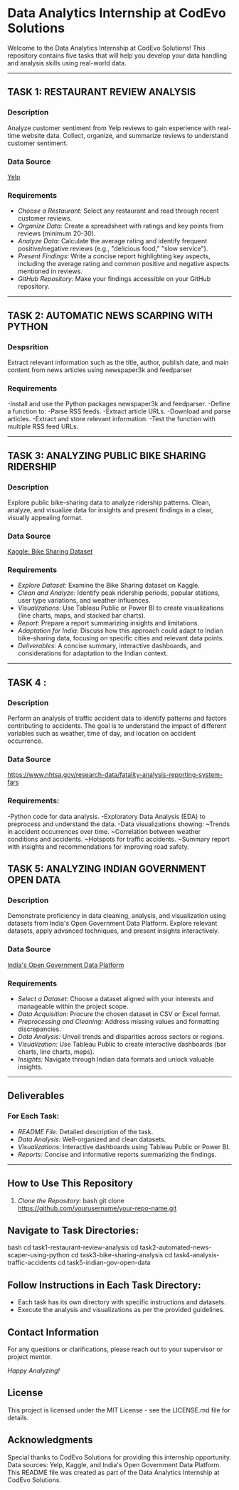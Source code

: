 # Data Analytics Internship at CodEvo Solutions

Welcome to the Data Analytics Internship at CodEvo Solutions! This repository contains five tasks that will help you develop your data handling and analysis skills using real-world data.

---

## TASK 1: RESTAURANT REVIEW ANALYSIS

### Description
Analyze customer sentiment from Yelp reviews to gain experience with real-time website data. Collect, organize, and summarize reviews to understand customer sentiment.

### Data Source
[Yelp](https://m.yelp.com/)

### Requirements
- *Choose a Restaurant:* Select any restaurant and read through recent customer reviews.
- *Organize Data:* Create a spreadsheet with ratings and key points from reviews (minimum 20-30).
- *Analyze Data:* Calculate the average rating and identify frequent positive/negative reviews (e.g., "delicious food," "slow service").
- *Present Findings:* Write a concise report highlighting key aspects, including the average rating and common positive and negative aspects mentioned in reviews.
- *GitHub Repository:* Make your findings accessible on your GitHub repository.

---
## TASK 2: AUTOMATIC NEWS SCARPING WITH PYTHON

### Despsrition
Extract relevant information such as the title, author, publish date, and main content from news articles using newspaper3k and feedparser

### Requirements
-Install and use the Python packages newspaper3k and feedparser.
-Define a function to:
-Parse RSS feeds.
-Extract article URLs.
-Download and parse articles.
-Extract and store relevant information.
-Test the function with multiple RSS feed URLs.

---

## TASK 3: ANALYZING PUBLIC BIKE SHARING RIDERSHIP

### Description
Explore public bike-sharing data to analyze ridership patterns. Clean, analyze, and visualize data for insights and present findings in a clear, visually appealing format.

### Data Source
[Kaggle: Bike Sharing Dataset](https://www.kaggle.com/lakshmi25npathi/bike-sharing-dataset/tasks)

### Requirements
- *Explore Dataset:* Examine the Bike Sharing dataset on Kaggle.
- *Clean and Analyze:* Identify peak ridership periods, popular stations, user type variations, and weather influences.
- *Visualizations:* Use Tableau Public or Power BI to create visualizations (line charts, maps, and stacked bar charts).
- *Report:* Prepare a report summarizing insights and limitations.
- *Adaptation for India:* Discuss how this approach could adapt to Indian bike-sharing data, focusing on specific cities and relevant data points.
- *Deliverables:* A concise summary, interactive dashboards, and considerations for adaptation to the Indian context.

---

## TASK 4 : 

### Description
Perform an analysis of traffic accident data to identify patterns and factors contributing to accidents. The goal is to understand the impact of different variables such as weather, time of day, and location on accident occurrence.

### Data Source
https://www.nhtsa.gov/research-data/fatality-analysis-reporting-system-fars

### Requirements:

-Python code for data analysis.
-Exploratory Data Analysis (EDA) to preprocess and understand the data.
-Data visualizations showing:
  ~Trends in accident occurrences over time.
  ~Correlation between weather conditions and accidents.
  ~Hotspots for traffic accidents.
  ~Summary report with insights and recommendations for improving road safety.

## TASK 5: ANALYZING INDIAN GOVERNMENT OPEN DATA

### Description
Demonstrate proficiency in data cleaning, analysis, and visualization using datasets from India's Open Government Data Platform. Explore relevant datasets, apply advanced techniques, and present insights interactively.

### Data Source
[India's Open Government Data Platform](https://data.gov.in/)

### Requirements
- *Select a Dataset:* Choose a dataset aligned with your interests and manageable within the project scope.
- *Data Acquisition:* Procure the chosen dataset in CSV or Excel format.
- *Preprocessing and Cleaning:* Address missing values and formatting discrepancies.
- *Data Analysis:* Unveil trends and disparities across sectors or regions.
- *Visualization:* Use Tableau Public to create interactive dashboards (bar charts, line charts, maps).
- *Insights:* Navigate through Indian data formats and unlock valuable insights.

---

## Deliverables

### For Each Task:
- *README File:* Detailed description of the task.
- *Data Analysis:* Well-organized and clean datasets.
- *Visualizations:* Interactive dashboards using Tableau Public or Power BI.
- *Reports:* Concise and informative reports summarizing the findings.

---

## How to Use This Repository

1. *Clone the Repository:* 
   bash
   git clone https://github.com/yourusername/your-repo-name.git

## Navigate to Task Directories:
bash
cd task1-restaurant-review-analysis
cd task2-automated-news-scaper-using-python
cd task3-bike-sharing-analysis
cd task4-analysis-traffic-accidents
cd task5-indian-gov-open-data

## Follow Instructions in Each Task Directory:
- Each task has its own directory with specific instructions and datasets.
- Execute the analysis and visualizations as per the provided guidelines.

## Contact Information
For any questions or clarifications, please reach out to your supervisor or project mentor.

*Happy Analyzing!*

## License
This project is licensed under the MIT License - see the LICENSE.md file for details.

## Acknowledgments
Special thanks to CodEvo Solutions for providing this internship opportunity.
Data sources: Yelp, Kaggle, and India's Open Government Data Platform.
This README file was created as part of the Data Analytics Internship at CodEvo Solutions.
